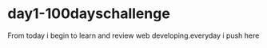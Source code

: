 # day1-100dayschallenge
From today i begin to learn and review web developing.everyday i push here 

